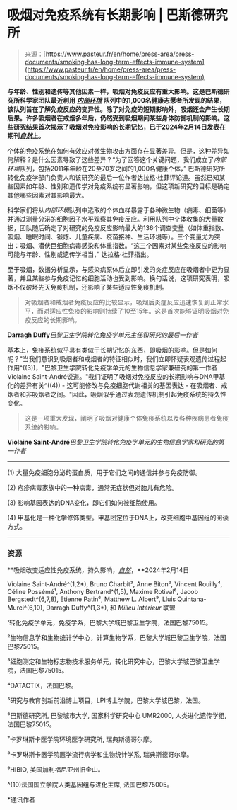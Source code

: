 <!--yml

category: 未分类

date: 2024-05-27 14:55:12

-->

# 吸烟对免疫系统有长期影响 | 巴斯德研究所

> 来源：[https://www.pasteur.fr/en/home/press-area/press-documents/smoking-has-long-term-effects-immune-system](https://www.pasteur.fr/en/home/press-area/press-documents/smoking-has-long-term-effects-immune-system)

**与年龄、性别和遗传等其他因素一样，吸烟对免疫反应有重大影响。这是巴斯德研究所科学家团队最近利用** [***内部环境***](https://www.milieuinterieur.fr/fr/) **队列中的1,000名健康志愿者所发现的结果，该队列旨在了解免疫反应的变异性。除了对免疫的短期影响外，吸烟还会产生长期后果。许多吸烟者在戒烟多年后，仍然受到吸烟期间某些身体防御机制的影响。这些研究结果首次揭示了吸烟对免疫影响的长期记忆，已于2024年2月14日发表在期刊[*自然*](https://www.nature.com/articles/s41586-023-06968-8)上。**

个体的免疫系统在如何有效应对微生物攻击方面存在显著差异。但是，这种差异如何解释？是什么因素导致了这些差异？“为了回答这个关键问题，我们成立了*内部环境*队列，包括2011年年龄在20至70岁之间的1,000名健康个体，” 巴斯德研究所转化免疫学部门负责人和该研究的最后一位作者达拉格·杜菲评论道。虽然已知某些因素如年龄、性别和遗传学对免疫系统有显著影响，但这项新研究的目标是确定其他哪些因素对其影响最大。

科学家们将从*内部环境*队列中选取的个体血样暴露于各种微生物（病毒、细菌等）并通过测量分泌的细胞因子水平观察其免疫反应。利用队列中个体收集的大量数据，团队随后确定了对研究的免疫反应影响最大的136个调查变量（如体重指数、吸烟、睡眠时间、锻炼、儿童疾病、疫苗接种、生活环境等）。三个变量尤为突出：吸烟、潜伏巨细胞病毒感染和体重指数。“这三个因素对某些免疫反应的影响可能与年龄、性别或遗传学相当，” 达拉格·杜菲指出。

至于吸烟，数据分析显示，与感染病原体后立即引发的炎症反应在吸烟者中更为显著，并且某些参与免疫记忆的细胞活动也受到影响。换句话说，这项研究表明，吸烟不仅破坏先天免疫机制，还影响了某些适应性免疫机制。

> 对吸烟者和戒烟者免疫反应的比较显示，吸烟后炎症反应迅速恢复到正常水平，而对适应性免疫的影响则持续了10至15年。这是首次能够证明吸烟对免疫反应的长期影响。

**Darragh Duffy***巴黎卫生学院转化免疫学单元主任和研究的最后一作者*

基本上，免疫系统似乎具有类似于长期记忆的东西，即吸烟的影响。但是如何呢？"当我们意识到吸烟者和戒烟者的特征相似时，我们立即怀疑表观遗传过程起作用^((3))，"巴黎卫生学院转化免疫学单元的生物信息学家兼研究的第一作者Violaine Saint-André说道。"我们证明了吸烟对免疫反应的长期影响与DNA甲基化的差异有关^((4)) - 这可能修改与免疫细胞代谢相关的基因表达 - 在吸烟者、戒烟者和非吸烟者之间。"因此，吸烟似乎通过表观遗传机制引起免疫系统的持久性变化。

> 这是一项重大发现，阐明了吸烟对健康个体免疫系统以及各种疾病患者免疫系统的影响。

**Violaine Saint-André***巴黎卫生学院转化免疫学单元的生物信息学家和研究的第一作者*

* * *

(1) 大量免疫细胞分泌的蛋白质，用于它们之间的通信并参与免疫防御。

(2) 疱疹病毒家族中的一种病毒，通常无症状但对胎儿有危险。

(3) 影响基因表达的DNA变化，即它们如何被细胞使用。

(4) 甲基化是一种化学修饰类型。甲基团定位于DNA上，改变细胞中基因组的阅读方式。

* * *

### 资源

**吸烟改变适应性免疫系统，持久影响，[*自然*](https://www.nature.com/articles/s41586-023-06968-8)，**2024年2月14日

Violaine Saint-André^(1,2*), Bruno Charbit³, Anne Biton², Vincent Rouilly⁴, Céline Possémé¹, Anthony Bertrand^(1,5), Maxime Rotival⁶, Jacob Bergstedt^(6,7,8), Etienne Patin⁶, Matthew L. Albert⁹, Lluis Quintana-Murci^(6,10), Darragh Duffy^(1,3*), 和 *Milieu Intérieur* 联盟

¹转化免疫学单元，免疫学系，巴黎大学城巴黎卫生学院，法国巴黎75015。

²生物信息学和生物统计学中心，计算生物学系，巴黎大学城巴黎卫生学院，法国巴黎75015。

³细胞测定和生物标志物技术服务单元，转化研究中心，巴黎大学城巴黎卫生学院，法国巴黎75015。

⁴DATACTIX，法国巴黎。

⁵研究与教育创新前沿博士项目，LPI博士学院，巴黎大学城巴黎，法国。

⁶巴斯德研究所, 巴黎城市大学, 国家科学研究中心 UMR2000, 人类进化遗传学组, 法国巴黎75015。

⁷卡罗琳斯卡医学院环境医学研究所, 瑞典斯德哥尔摩。

⁸卡罗琳斯卡医学院医学流行病学和生物统计学系, 瑞典斯德哥尔摩。

⁹HIBIO, 美国加利福尼亚州旧金山。

^(10)法国国立学院人类基因组与进化主席, 法国巴黎75005。

*通讯作者
